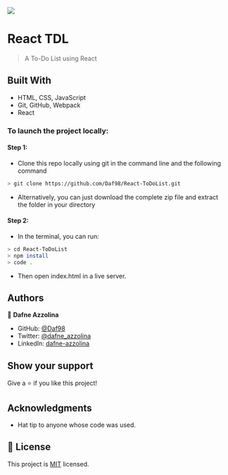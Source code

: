 ![](https://img.shields.io/badge/Microverse-blueviolet)

# React TDL

> A To-Do List using React

## Built With

- HTML, CSS, JavaScript
- Git, GitHub, Webpack
- React

### To launch the project locally:
#### Step 1:
- Clone this repo locally using git in the command line and the following command
 ```bash
 > git clone https://github.com/Daf98/React-ToDoList.git
 ```
- Alternatively, you can just download the complete zip file and extract the folder in your directory
#### Step 2:
- In the terminal, you can run:
```bash
> cd React-ToDoList
> npm install
> code .
```
- Then open index.html in a live server.

## Authors

👤 **Dafne Azzolina**

- GitHub: [@Daf98](https://github.com/Daf98)
- Twitter: [@dafne_azzolina](https://twitter.com/dafne_azzolina)
- LinkedIn: [dafne-azzolina](https://www.linkedin.com/in/dafne-azzolina/)

## Show your support

Give a ⭐️ if you like this project!

## Acknowledgments

- Hat tip to anyone whose code was used.
## 📝 License

This project is [MIT](./MIT.md) licensed.
